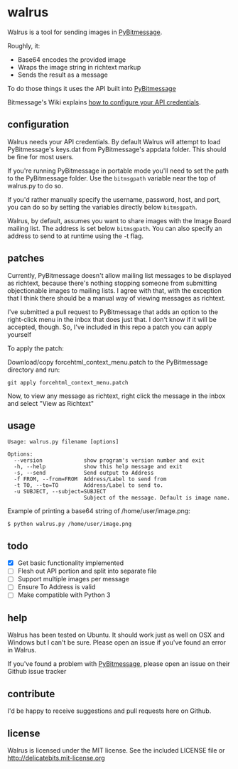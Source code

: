 walrus
======

Walrus is a tool for sending images in [PyBitmessage](Bitmessage/PyBitmessage).

Roughly, it:
* Base64 encodes the provided image
* Wraps the image string in richtext markup
* Sends the result as a message

To do those things it uses the API built into [PyBitmessage](Bitmessage/PyBitmessage)

Bitmessage's Wiki explains [how to configure your API credentials](https://bitmessage.org/wiki/API_Reference).

configuration
-------------

Walrus needs your API credentials. By default Walrus will attempt to load PyBitmessage's keys.dat from PyBitmessage's appdata folder. This should be fine for most users.

If you're running PyBitmessage in portable mode you'll need to set the path to the PyBitmessage folder. Use the `bitmsgpath` variable near the top of walrus.py to do so.

If you'd rather manually specify the username, password, host, and port, you can do so by setting the variables directly below `bitmsgpath`.

Walrus, by default, assumes you want to share images with the Image Board mailing list. The address is set below `bitmsgpath`. You can also specify an address to send to at runtime using the -t flag. 

patches
-------

Currently, PyBitmessage doesn't allow mailing list messages to be displayed as richtext, because there's nothing stopping someone from submitting objectionable images to mailing lists. I agree with that, with the exception that I think there should be a manual way of viewing messages as richtext.

I've submitted a pull request to PyBitmessage that adds an option to the right-click menu in the inbox that does just that. I don't know if it will be accepted, though. So, I've included in this repo a patch you can apply yourself

To apply the patch:

Download/copy forcehtml_context_menu.patch to the PyBitmessage directory and run:

`git apply forcehtml_context_menu.patch`

Now, to view any message as richtext, right click the message in the inbox and select "View as Richtext"

usage
-----

```
Usage: walrus.py filename [options]

Options:
  --version             show program's version number and exit
  -h, --help            show this help message and exit
  -s, --send            Send output to Address
  -f FROM, --from=FROM  Address/Label to send from
  -t TO, --to=TO        Address/Label to send to.
  -u SUBJECT, --subject=SUBJECT
                        Subject of the message. Default is image name.
```

Example of printing a base64 string of /home/user/image.png:

`$ python walrus.py /home/user/image.png`

todo
----

- [x] Get basic functionality implemented
- [ ] Flesh out API portion and split into separate file
- [ ] Support multiple images per message
- [ ] Ensure To Address is valid
- [ ] Make compatible with Python 3

help
----

Walrus has been tested on Ubuntu. It should work just as well on OSX and Windows but I can't be sure. Please open an issue if you've found an error in Walrus.

If you've found a problem with [PyBitmessage](Bitmessage/PyBitmessage), please open an issue on their Github issue tracker

contribute
----------

I'd be happy to receive suggestions and pull requests here on Github.

license
-------

Walrus is licensed under the MIT license. See the included LICENSE file or http://delicatebits.mit-license.org
